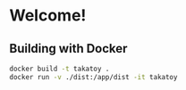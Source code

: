 # Welcome!

## Building with Docker

```sh
docker build -t takatoy .
docker run -v ./dist:/app/dist -it takatoy
```
